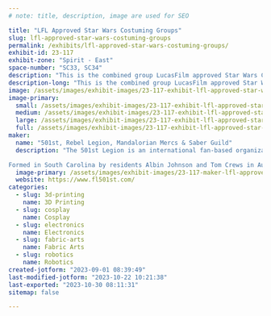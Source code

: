 ```yaml
---
# note: title, description, image are used for SEO

title: "LFL Approved Star Wars Costuming Groups"
slug: lfl-approved-star-wars-costuming-groups
permalink: /exhibits/lfl-approved-star-wars-costuming-groups/
exhibit-id: 23-117
exhibit-zone: "Spirit - East"
space-number: "SC33, SC34"
description: "This is the combined group LucasFilm approved Star Wars Costuming Clubs. "
description-long: "This is the combined group LucasFilm approved Star Wars Costuming Clubs. Including 501st Legion, Rebel Legion, Southern R2 Builders, Saber Guild, Dark Empire and the Mandalorian Mercs. "
image: /assets/images/exhibit-images/23-117-exhibit-lfl-approved-star-wars-costuming-groups-43-facebook-1693571428671-7103353417560587821-1770-large.jpg
image-primary: 
  small: /assets/images/exhibit-images/23-117-exhibit-lfl-approved-star-wars-costuming-groups-43-facebook-1693571428671-7103353417560587821-1770-small.jpg
  medium: /assets/images/exhibit-images/23-117-exhibit-lfl-approved-star-wars-costuming-groups-43-facebook-1693571428671-7103353417560587821-1770-medium.jpg
  large: /assets/images/exhibit-images/23-117-exhibit-lfl-approved-star-wars-costuming-groups-43-facebook-1693571428671-7103353417560587821-1770-large.jpg
  full: /assets/images/exhibit-images/23-117-exhibit-lfl-approved-star-wars-costuming-groups-43-facebook-1693571428671-7103353417560587821-1770-full.jpg
maker: 
  name: "501st, Rebel Legion, Mandalorian Mercs & Saber Guild"
  description: "The 501st Legion is an international fan-based organization dedicated to the construction and wearing of screen-accurate replicas of Imperial Stormtrooper armor, Sith Lords, Clone Troopers, bounty hunters, and other villains from the Star Wars universe. The 501st Legion, called by its nickname Vader's Fist, is made up entirely of volunteers.

Formed in South Carolina by residents Albin Johnson and Tom Crews in August 1997, the Legion now has over 14,000 active members worldwide, with over 26,000 approved costumes. The Legion is active on 6 continents, with local units known as Garrisons and Outposts in over 60 countries.[3] Legion members make appearances at casual, promotional, and charitable events, often at the request of Lucasfilm's Fan Events department. Although not officially affiliated with the Walt Disney Company or Lucasfilm LLC., the 501st Legion is Lucasfilm's preferred Imperial costuming organization,[4] and its members were featured as extras in the official series "
  image-primary: /assets/images/exhibit-images/23-117-maker-lfl-approved-star-wars-costuming-groups-facebook-1693571428671-7103353417560587821-medium.jpg
  website: https://www.fl501st.com/
categories: 
  - slug: 3d-printing
    name: 3D Printing
  - slug: cosplay
    name: Cosplay
  - slug: electronics
    name: Electronics
  - slug: fabric-arts
    name: Fabric Arts
  - slug: robotics
    name: Robotics
created-jotform: "2023-09-01 08:39:49"
last-modified-jotform: "2023-10-22 10:21:38"
last-exported: "2023-10-30 08:11:31"
sitemap: false

---
```

